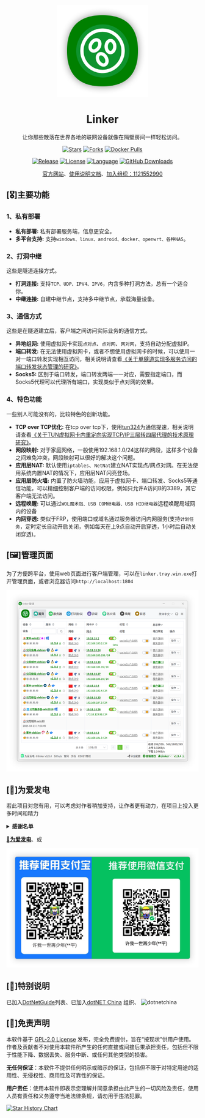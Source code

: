
<!--
 * @Author: snltty
 * @Date: 2021-08-22 14:09:03
 * @LastEditors: snltty
 * @LastEditTime: 2022-11-21 16:36:26
 * @version: v1.0.0
 * @Descripttion: 功能说明
 * @FilePath: \client.service.ui.webd:\desktop\linker\README.md
-->
<div align="center">
<p><img src="./readme/logo.png" height="240"></p> 

# Linker

让你那些散落在世界各地的联网设备就像在隔壁房间一样轻松访问。

[![Stars](https://img.shields.io/github/stars/snltty/linker?style=for-the-badge)](https://github.com/snltty/linker)
[![Forks](https://img.shields.io/github/forks/snltty/linker?style=for-the-badge)](https://github.com/snltty/linker)
[![Docker Pulls](https://img.shields.io/docker/pulls/snltty/linker-musl?style=for-the-badge)](https://hub.docker.com/r/snltty/linker-musl)

[![Release](https://img.shields.io/github/v/release/snltty/linker?sort=semver&style=for-the-badge)](https://github.com/snltty/linker/releases)
[![License](https://img.shields.io/github/license/snltty/linker?style=for-the-badge)](https://mit-license.org/)
[![Language](https://img.shields.io/github/languages/top/snltty/linker?style=for-the-badge)](https://github.com/snltty/linker)
[![GitHub Downloads](https://img.shields.io/github/downloads/snltty/linker/total?style=for-the-badge)](https://github.com/snltty/linker)


<a href="https://linker.snltty.com">官方网站</a>、<a href="https://linker-doc.snltty.com">使用说明文档</a>、<a href="https://jq.qq.com/?_wv=1027&k=ucoIVfz4" target="_blank">加入组织：1121552990</a>

</div>

## [🎖️]主要功能

### 1、私有部署
- **私有部署:** 私有部署服务端，信息更安全。
- **多平台支持:** 支持`windows、linux、android、docker、openwrt、各种NAS`。

### 2、打洞中继

这些是隧道连接方式。

- **打洞连接:** 支持`TCP、UDP、IPV4、IPV6`，内含多种打洞方法，总有一个适合你。
- **中继连接:** 自建中继节点，支持多中继节点，承载海量设备。

### 3、通信方式

这些是在隧道建立后，客户端之间访问实际业务的通信方式。

- **异地组网:** 使用虚拟网卡实现`点对点`、`点对网`、`网对网`，支持自动分配虚拟IP。
- **端口转发:** 在无法使用虚拟网卡，或者不想使用虚拟网卡的时候，可以使用一对一端口转发实现相互访问，相关说明请查看[《关于单隧道实现多服务访问的端口转发状态管理的研究》](https://blog.snltty.com/2025/10/01/forward/)。
- **Socks5:** 区别于端口转发，端口转发两端一一对应，需要指定端口，而Socks5代理可以代理所有端口，实现类似于点对网的效果。

### 4、特色功能

一些别人可能没有的，比较特色的创新功能。

- **TCP over TCP优化:** 在tcp over tcp下，使用<a href="https://github.com/snltty/tun324">tun324</a>为通信提速，相关说明请查看[《关于TUN虚拟网卡内重定向实现TCP/IP三层转四层代理的技术原理研究》](https://blog.snltty.com/2025/09/27/tun2proxy/)。
- **网段映射:** 对于家庭网络，一般使用192.168.1.0/24这样的网段，这样多个设备之间难免冲突，网段映射可以很好的解决这个问题。
- **应用层NAT:** 默认使用`iptables`、`NetNat`建立NAT实现点/网点对网。在无法使用系统内置NAT的情况下，应用层NAT闪亮登场。
- **应用层防火墙:** 内置了防火墙功能，应用于虚拟网卡、端口转发、Socks5等通信功能，可以精细控制客户端的访问权限，例如只允许A访问B的3389，其它客户端无法访问。
- **远程唤醒:** 可以通过`WOL魔术包、USB COM继电器、USB HID继电器`远程唤醒局域网内的设备
- **内网穿透:** 类似于FRP，使用端口或域名通过服务器访问内网服务(支持`计划任务`，定时定长自动开启关闭，例如每天在上9点自动开启穿透，1小时后自动关闭穿透)。

## [🖼️]管理页面

为了方便跨平台，使用web页面进行客户端管理，可以在`linker.tray.win.exe`打开管理页面，或者浏览器访问`http://localhost:1804`

<p><img src="./readme/home.png"></p> 

## [🎁]为爱发电

若此项目对您有用，可以考虑对作者稍加支持，让作者更有动力，在项目上投入更多时间和精力

<details>
<summary><strong>感谢名单</strong></summary>
<div>

- 米多贝克&米多网络工程
- 旋律 * 3
- 阳阳
- 谢幕____(海那边的白月光)
- swayer.
- 浅浅
- 仰望 * 2
- 李氏の天下
- 小猪 * 2
- 菜菜(木子) * 3
- 杰米儿
- Oasis
- 坦然
- littleexe
- 黄品(Pim Hwang)
- GoodGoodStudy

</div>
</details>

**[🔋为爱发电](https://afdian.com/a/snltty)**、或

![pay](readme/pay.png)


## [👏]特别说明

已加入[DotNetGuide](https://github.com/YSGStudyHards/DotNetGuide)列表、已加入[dotNET China](https://gitee.com/dotnetchina) 组织、
![dotnetchina](https://images.gitee.com/uploads/images/2021/0324/120117_2da9922c_416720.png "132645_21007ea0_974299.png")


## [🚫]免责声明

本软件基于 [GPL-2.0 License](https://opensource.org/licenses/GPL-2.0) 发布，完全免费提供，旨在“按现状”供用户使用。作者及贡献者不对使用本软件所产生的任何直接或间接后果承担责任，包括但不限于性能下降、数据丢失、服务中断、或任何其他类型的损害。

**无任何保证**：本软件不提供任何明示或暗示的保证，包括但不限于对特定用途的适用性、无侵权性、商用性及可靠性的保证。

**用户责任**：使用本软件即表示您理解并同意承担由此产生的一切风险及责任，使用人员有责任和义务遵守当地法律条规，请勿用于违法犯罪。

[![Star History Chart](https://api.star-history.com/svg?repos=snltty/linker&type=Date)](https://www.star-history.com/#snltty/linker&Date)


